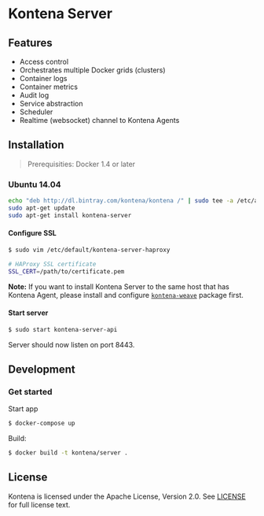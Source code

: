 # Kontena Server

## Features

* Access control
* Orchestrates multiple Docker grids (clusters)
* Container logs
* Container metrics
* Audit log
* Service abstraction
* Scheduler
* Realtime (websocket) channel to Kontena Agents

## Installation

> Prerequisities: Docker 1.4 or later

### Ubuntu 14.04

```sh
echo "deb http://dl.bintray.com/kontena/kontena /" | sudo tee -a /etc/apt/sources.list
sudo apt-get update
sudo apt-get install kontena-server
```

#### Configure SSL

```sh
$ sudo vim /etc/default/kontena-server-haproxy

# HAProxy SSL certificate
SSL_CERT=/path/to/certificate.pem
```

**Note:** If you want to install Kontena Server to the same host that has Kontena Agent, please install and configure [`kontena-weave`](https://github.com/kontena/kontena-agent#modify-docker-network-config) package first.

#### Start server

```sh
$ sudo start kontena-server-api
```

Server should now listen on port 8443.

## Development

### Get started

Start app
```sh
$ docker-compose up
```

Build:

```sh
$ docker build -t kontena/server .
```


## License

Kontena is licensed under the Apache License, Version 2.0. See [LICENSE](LICENSE) for full license text.
